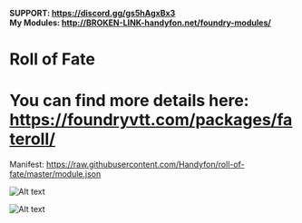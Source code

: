 <b>SUPPORT: https://discord.gg/gs5hAgxBx3</b></br>
<b>My Modules: http://BROKEN-LINK-handyfon.net/foundry-modules/</b>

# Roll of Fate
# You can find more details here: https://foundryvtt.com/packages/fateroll/
Manifest: https://raw.githubusercontent.com/Handyfon/roll-of-fate/master/module.json

![Alt text](https://i.imgur.com/a5X2hYy.png?raw=true "ROF")


![Alt text](https://i.imgur.com/Zyo6NVf.png?raw=true "ROF")
